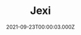 ---
title: "Jexi"
year: 2019
date: 2021-09-23T00:00:03.000Z
permalink: /almanac/movies/2021-09-23-jexi/index.html
link: https://letterboxd.com/rknightuk/film/jexi/
rating: 2
---